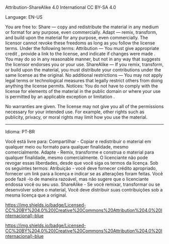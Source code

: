 Attribution-ShareAlike 4.0 International
   CC BY-SA 4.0

Language: EN-US

You are free to:
Share — copy and redistribute the material in any medium or format for any purpose, even commercially.
Adapt — remix, transform, and build upon the material for any purpose, even commercially.
The licensor cannot revoke these freedoms as long as you follow the license terms.
Under the following terms:
Attribution — You must give appropriate credit , provide a link to the license, and indicate if changes were made . You may do so in any reasonable manner, but not in any way that suggests the licensor endorses you or your use.
ShareAlike — If you remix, transform, or build upon the material, you must distribute your contributions under the same license as the original.
No additional restrictions — You may not apply legal terms or technological measures that legally restrict others from doing anything the license permits.
Notices:
You do not have to comply with the license for elements of the material in the public domain or where your use is permitted by an applicable exception or limitation .

No warranties are given. The license may not give you all of the permissions necessary for your intended use. For example, other rights such as publicity, privacy, or moral rights may limit how you use the material.

__________

Idioma: PT-BR

Você está livre para:
Compartilhar - Copiar e redistribuir o material em qualquer meio ou formato para qualquer finalidade, mesmo comercialmente.
Adapte - Remix, transforme e construa o material para qualquer finalidade, mesmo comercialmente.
O licenciante não pode revogar essas liberdades, desde que você siga os termos da licença.
Sob os seguintes termos:
Atribuição - você deve fornecer crédito apropriado, fornecer um link para a licença e indicar se as alterações foram feitas. Você pode fazê -lo de maneira razoável, mas não sugere que o licenciante endossa você ou seu uso.
ShareAlike - Se você remixar, transformar ou se desenvolver sobre o material,
Você deve distribuir suas contribuições sob a mesma licença que a original.



https://img.shields.io/badge/Licensed-CC%20BY%204.0%20(Creative%20Commons%20Attribution%204.0%20Internacional)-blue























https://img.shields.io/badge/Licensed-CC%20BY%204.0%20(Creative%20Commons%20Attribution%204.0%20Internacional)-blue
